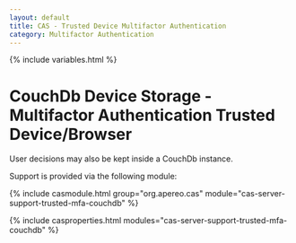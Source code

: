```yaml
---
layout: default
title: CAS - Trusted Device Multifactor Authentication
category: Multifactor Authentication
---
```


{% include variables.html %}

# CouchDb Device Storage - Multifactor Authentication Trusted Device/Browser

User decisions may also be kept inside a CouchDb instance.

Support is provided via the following module:

{% include casmodule.html group="org.apereo.cas" module="cas-server-support-trusted-mfa-couchdb" %}

{% include casproperties.html modules="cas-server-support-trusted-mfa-couchdb" %}
